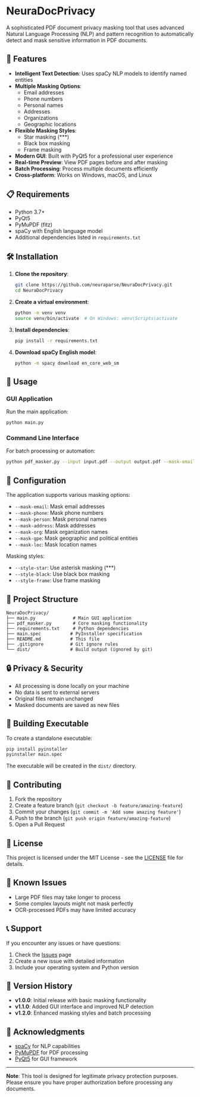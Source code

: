 # NeuraDocPrivacy

A sophisticated PDF document privacy masking tool that uses advanced Natural Language Processing (NLP) and pattern recognition to automatically detect and mask sensitive information in PDF documents.

## 🚀 Features

- **Intelligent Text Detection**: Uses spaCy NLP models to identify named entities
- **Multiple Masking Options**: 
  - Email addresses
  - Phone numbers
  - Personal names
  - Addresses
  - Organizations
  - Geographic locations
- **Flexible Masking Styles**:
  - Star masking (***)
  - Black box masking
  - Frame masking
- **Modern GUI**: Built with PyQt5 for a professional user experience
- **Real-time Preview**: View PDF pages before and after masking
- **Batch Processing**: Process multiple documents efficiently
- **Cross-platform**: Works on Windows, macOS, and Linux

## 📋 Requirements

- Python 3.7+
- PyQt5
- PyMuPDF (fitz)
- spaCy with English language model
- Additional dependencies listed in `requirements.txt`

## 🛠️ Installation

1. **Clone the repository**:
   ```bash
   git clone https://github.com/neuraparse/NeuraDocPrivacy.git
   cd NeuraDocPrivacy
   ```

2. **Create a virtual environment**:
   ```bash
   python -m venv venv
   source venv/bin/activate  # On Windows: venv\Scripts\activate
   ```

3. **Install dependencies**:
   ```bash
   pip install -r requirements.txt
   ```

4. **Download spaCy English model**:
   ```bash
   python -m spacy download en_core_web_sm
   ```

## 🎯 Usage

### GUI Application

Run the main application:
```bash
python main.py
```

### Command Line Interface

For batch processing or automation:
```bash
python pdf_masker.py --input input.pdf --output output.pdf --mask-email --mask-phone
```

## 🔧 Configuration

The application supports various masking options:

- `--mask-email`: Mask email addresses
- `--mask-phone`: Mask phone numbers  
- `--mask-person`: Mask personal names
- `--mask-address`: Mask addresses
- `--mask-org`: Mask organization names
- `--mask-gpe`: Mask geographic and political entities
- `--mask-loc`: Mask location names

Masking styles:
- `--style-star`: Use asterisk masking (***)
- `--style-black`: Use black box masking
- `--style-frame`: Use frame masking

## 📁 Project Structure

```
NeuraDocPrivacy/
├── main.py              # Main GUI application
├── pdf_masker.py        # Core masking functionality
├── requirements.txt     # Python dependencies
├── main.spec           # PyInstaller specification
├── README.md           # This file
├── .gitignore          # Git ignore rules
└── dist/               # Build output (ignored by git)
```

## 🔒 Privacy & Security

- All processing is done locally on your machine
- No data is sent to external servers
- Original files remain unchanged
- Masked documents are saved as new files

## 🚀 Building Executable

To create a standalone executable:

```bash
pip install pyinstaller
pyinstaller main.spec
```

The executable will be created in the `dist/` directory.

## 🤝 Contributing

1. Fork the repository
2. Create a feature branch (`git checkout -b feature/amazing-feature`)
3. Commit your changes (`git commit -m 'Add some amazing feature'`)
4. Push to the branch (`git push origin feature/amazing-feature`)
5. Open a Pull Request

## 📝 License

This project is licensed under the MIT License - see the [LICENSE](LICENSE) file for details.

## 🐛 Known Issues

- Large PDF files may take longer to process
- Some complex layouts might not mask perfectly
- OCR-processed PDFs may have limited accuracy

## 📞 Support

If you encounter any issues or have questions:

1. Check the [Issues](https://github.com/neuraparse/NeuraDocPrivacy/issues) page
2. Create a new issue with detailed information
3. Include your operating system and Python version

## 🔄 Version History

- **v1.0.0**: Initial release with basic masking functionality
- **v1.1.0**: Added GUI interface and improved NLP detection
- **v1.2.0**: Enhanced masking styles and batch processing

## 🙏 Acknowledgments

- [spaCy](https://spacy.io/) for NLP capabilities
- [PyMuPDF](https://pymupdf.readthedocs.io/) for PDF processing
- [PyQt5](https://www.riverbankcomputing.com/software/pyqt/) for GUI framework

---

**Note**: This tool is designed for legitimate privacy protection purposes. Please ensure you have proper authorization before processing any documents. 
